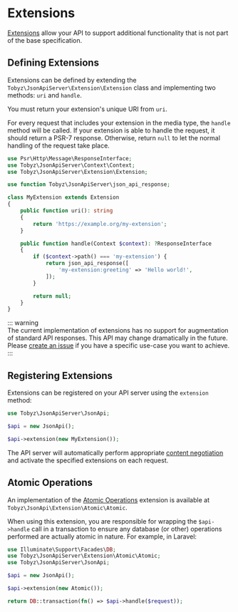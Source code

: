# Extensions

[Extensions](https://jsonapi.org/format/1.1/#extensions) allow your API to
support additional functionality that is not part of the base specification.

## Defining Extensions

Extensions can be defined by extending the
`Tobyz\JsonApiServer\Extension\Extension` class and implementing two methods:
`uri` and `handle`.

You must return your extension's unique URI from `uri`.

For every request that includes your extension in the media type, the `handle`
method will be called. If your extension is able to handle the request, it
should return a PSR-7 response. Otherwise, return `null` to let the normal
handling of the request take place.

```php
use Psr\Http\Message\ResponseInterface;
use Tobyz\JsonApiServer\Context\Context;
use Tobyz\JsonApiServer\Extension\Extension;

use function Tobyz\JsonApiServer\json_api_response;

class MyExtension extends Extension
{
    public function uri(): string
    {
        return 'https://example.org/my-extension';
    }

    public function handle(Context $context): ?ResponseInterface
    {
        if ($context->path() === 'my-extension') {
            return json_api_response([
                'my-extension:greeting' => 'Hello world!',
            ]);
        }

        return null;
    }
}
```

::: warning  
The current implementation of extensions has no support for augmentation of
standard API responses. This API may change dramatically in the future. Please
[create an issue](https://github.com/tobyzerner/json-api-server/issues/new) if
you have a specific use-case you want to achieve.  
:::

## Registering Extensions

Extensions can be registered on your API server using the `extension` method:

```php
use Tobyz\JsonApiServer\JsonApi;

$api = new JsonApi();

$api->extension(new MyExtension());
```

The API server will automatically perform appropriate
[content negotiation](https://jsonapi.org/format/1.1/#content-negotiation-servers)
and activate the specified extensions on each request.

## Atomic Operations

An implementation of the [Atomic Operations](https://jsonapi.org/ext/atomic/)
extension is available at `Tobyz\JsonApi\Extension\Atomic\Atomic`.

When using this extension, you are responsible for wrapping the `$api->handle`
call in a transaction to ensure any database (or other) operations performed are
actually atomic in nature. For example, in Laravel:

```php
use Illuminate\Support\Facades\DB;
use Tobyz\JsonApiServer\Extension\Atomic\Atomic;
use Tobyz\JsonApiServer\JsonApi;

$api = new JsonApi();

$api->extension(new Atomic());

return DB::transaction(fn() => $api->handle($request));
```
